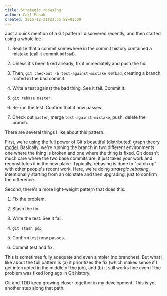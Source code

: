 ```yaml
---
title: Strategic rebasing
author: Carl Mäsak
created: 2015-12-31T23:35:58+01:00
---
```

Just a quick mention of a Git pattern I discovered recently, and then started
using a whole lot:

1. Realize that a commit somewhere in the commit history contained a mistake
   (call it commit `00fbad`).

2. Unless it's been fixed already, fix it immediately and push the fix.

3. Then, `git checkout -b test-against-mistake 00fbad`, creating a branch
   rooted in the bad commit.

4. Write a test against the bad thing. See it fail. Commit it.

5. `git rebase master`.

6. Re-run the test. Confirm that it now passes.

7. Check out `master`, merge `test-against-mistake`, push, delete the branch.

There are several things I like about this pattern.

First, we're using the full power of Git's [beautiful (distributed) graph
theory model](https://xkcd.com/1597/). Basically, we're running the branch in
two different environments: one where the thing is broken and one where the
thing is fixed. Git doesn't much care where the two base commits are; it just
takes your work and reconstitutes it in the new place. Typically, rebasing
is done to "catch up" with other people's recent work. Here, we're doing
*strategic rebasing*, intentionally starting from an old state and then
upgrading, just to confirm the difference.

Second, there's a more light-weight pattern that does this:

1. Fix the problem.

2. Stash the fix.

3. Write the test. See it fail.

4. `git stash pop`

5. Confirm test now passes.

6. Commit test and fix.

This is sometimes fully adequate and even simpler (no branches). But what I
like about the full pattern is (a) it prioritizes the fix (which makes sense
if I get interrupted in the middle of the job), and (b) it still works fine
even if the problem was fixed long ago in Git history.

Git and TDD keep growing closer together in my development. This is yet another
step along that path.
